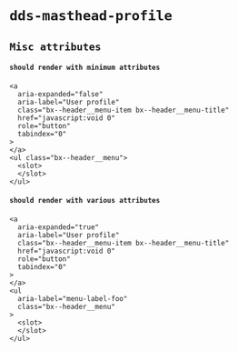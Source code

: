 # `dds-masthead-profile`

## `Misc attributes`

####   `should render with minimum attributes`

```
<a
  aria-expanded="false"
  aria-label="User profile"
  class="bx--header__menu-item bx--header__menu-title"
  href="javascript:void 0"
  role="button"
  tabindex="0"
>
</a>
<ul class="bx--header__menu">
  <slot>
  </slot>
</ul>

```

####   `should render with various attributes`

```
<a
  aria-expanded="true"
  aria-label="User profile"
  class="bx--header__menu-item bx--header__menu-title"
  href="javascript:void 0"
  role="button"
  tabindex="0"
>
</a>
<ul
  aria-label="menu-label-foo"
  class="bx--header__menu"
>
  <slot>
  </slot>
</ul>

```

